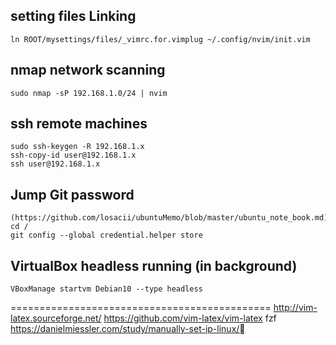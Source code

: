 ## setting files Linking
    ln ROOT/mysettings/files/_vimrc.for.vimplug ~/.config/nvim/init.vim

## nmap network scanning
    sudo nmap -sP 192.168.1.0/24 | nvim

## ssh remote machines
    sudo ssh-keygen -R 192.168.1.x
    ssh-copy-id user@192.168.1.x
    ssh user@192.168.1.x

## Jump Git password
    (https://github.com/losacii/ubuntuMemo/blob/master/ubuntu_note_book.md)
    cd /
    git config --global credential.helper store

## VirtualBox headless running (in background)
    VBoxManage startvm Debian10 --type headless


=============================================
    http://vim-latex.sourceforge.net/
    https://github.com/vim-latex/vim-latex
    fzf
    https://danielmiessler.com/study/manually-set-ip-linux/
